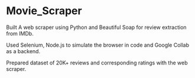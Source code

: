 # Movie_Scraper

 Built A web scraper using Python and Beautiful Soap for review extraction from IMDb.

 Used Selenium, Node.js to simulate the browser in code and Google Collab as a backend.

 Prepared dataset of 20K+ reviews and corresponding ratings with the web scraper.
